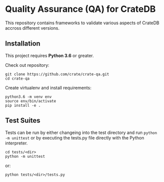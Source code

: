 # Quality Assurance (QA) for CrateDB

This repository contains frameworks to validate various aspects of CrateDB
accross different versions.

## Installation

This project requires **Python 3.6** or greater.

Check out repository:

```
git clone https://github.com/crate/crate-qa.git
cd crate-qa
```

Create virtualenv and install requirements:

```
python3.6 -m venv env
source env/bin/activate
pip install -e .
```

## Test Suites

Tests can be run by either changeing into the test directory and run `python -m
unittest` or by executing the tests.py file directly with the Python
interpreter.

```
cd tests/<dir>
python -m unittest
```

or:

```
python tests/<dir>/tests.py
```
